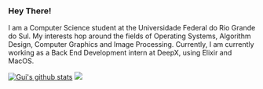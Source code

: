 ### Hey There!

I am a Computer Science student at the Universidade Federal do Rio Grande do Sul. My interests hop around the fields of Operating Systems, Algorithm Design, Computer Graphics and Image Processing. Currently, I am currently working as a Back End Development intern at DeepX, using Elixir and MacOS.

[![Gui's github stats](https://github-readme-stats.vercel.app/api?username=GuilhermeHaetinger&include_all_commits=true&show_icons=true&hide_title=true&hide_border=true&theme=gradient&bg_color=30,e96443,904e95&title_color=fff&text_color=fff)](https://github.com/GuilhermeHaetinger)
<img  float="right" src="https://github-readme-stats.vercel.app/api/top-langs/?username=GuilhermeHaetinger&theme=synthwave&show_icons=true&hide_border=true&hide=tex,html&langs_count=10&layout=compact&bg_color=30,904e95,e96443&title_color=fff&text_color=fff" />
